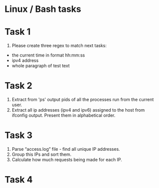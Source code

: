 # Linux / Bash tasks

# Task 1

1. Please create three regex to match next tasks:
 - the current time in format hh:mm:ss
 - ipv4 address
 - whole paragraph of test text

# Task 2

1. Extract from 'ps' output pids of all the processes run from the current user.
2. Extract all ip addresses (ipv4 and ipv6) assigned to the host from ifconfig output. Present them in alphabetical order.

# Task 3

1. Parse “access.log” file - find all unique IP addresses.
2. Group this IPs and sort them.
3. Calculate how much requests being made for each IP.

# Task 4
